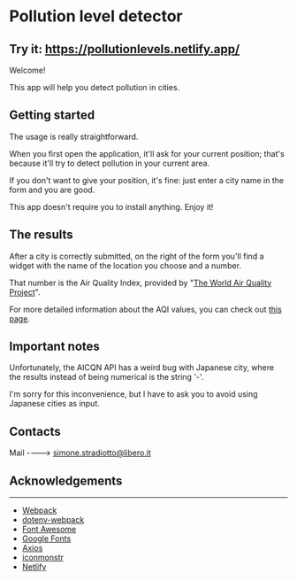 # Pollution level detector

## Try it: https://pollutionlevels.netlify.app/

Welcome!

This app will help you detect pollution in cities.

## Getting started


The usage is really straightforward.

When you first open the application, it'll ask for your current position; that's because it'll try to detect pollution in your current area.

If you don't want to give your position, it's fine: just enter a city name in the form and you are good.

This app doesn't require you to install anything. Enjoy it!

## The results


After a city is correctly submitted, on the right of the form you'll find a widget with the name of the location you choose and a number.

That number is the Air Quality Index, provided by "[The World Air Quality Project](https://aqicn.org/map/world/)".

For more detailed information about the AQI values, you can check out [this page](https://aqicn.org/scale/).

## Important notes

Unfortunately, the AICQN API has a weird bug with Japanese city, where the results instead of being numerical is the string '-'. 

I'm sorry for this inconvenience, but I have to ask you to avoid using Japanese cities as input.

## Contacts


Mail ----> [simone.stradiotto@libero.it](mailto:simone.stradiotto@libero.it)

## Acknowledgements

---

- [Webpack](https://webpack.js.org/)
- [dotenv-webpack](https://www.npmjs.com/package/dotenv-webpack)
- [Font Awesome](https://fontawesome.com/)
- [Google Fonts](https://fonts.google.com/)
- [Axios](https://axios-http.com/)
- [iconmonstr](https://iconmonstr.com/)
- [Netlify](https://www.netlify.com/)

